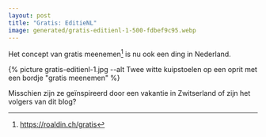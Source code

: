 ```yaml
---
layout: post
title: "Gratis: EditieNL"
image: generated/gratis-editienl-1-500-fdbef9c95.webp
---
```


Het concept van gratis meenemen[^1] is nu ook een ding in Nederland.

{% picture gratis-editienl-1.jpg --alt Twee witte kuipstoelen op een oprit met een bordje "gratis meenemen" %}

Misschien zijn ze geïnspireerd door een vakantie in Zwitserland of zijn het volgers van dit blog?

[^1]: <https://roaldin.ch/gratis>

